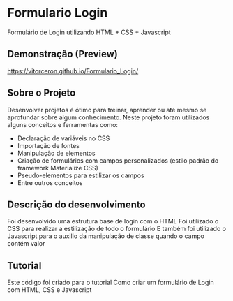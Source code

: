 # Formulario Login
Formulário de Login utilizando HTML + CSS + Javascript

## Demonstração (Preview)
https://vitorceron.github.io/Formulario_Login/

## Sobre o Projeto
Desenvolver projetos é ótimo para treinar, aprender ou até mesmo se aprofundar sobre algum conhecimento.
Neste projeto foram utilizados alguns conceitos e ferramentas como:
- Declaração de variáveis no CSS
- Importação de fontes
- Manipulação de elementos
- Criação de formulários com campos personalizados (estilo padrão do framework Materialize CSS)
- Pseudo-elementos para estilizar os campos
- Entre outros conceitos

## Descrição do desenvolvimento
Foi desenvolvido uma estrutura base de login com o HTML
Foi utilizado o CSS para realizar a estilização de todo o formulário
E também foi utilizado o Javascript para o auxilio da manipulação de classe quando o campo contém valor

## Tutorial
Este código foi criado para o tutorial Como criar um formulário de Login com HTML, CSS e Javascript
